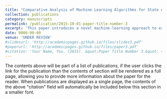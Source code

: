 ```yaml
---
title: "Comparative Analysis of Machine Learning Algorithms for State of Charge Estimation with a Novel training method approach{UNDER REVIEW}"
collection: publications
category: manuscripts
permalink: /publication/2015-10-01-paper-title-number-3
excerpt: 'This paper introduces a novel machine-learning approach to estimate the State of Charge (SOC) in lithium-ion batteries, which are commonly used in devices such as portable electronics and electric vehicles. Accurate SOC estimation is vital for improving battery performance and safety. The method builds on the traditional open-circuit voltage (OCV) and SOC relationship by modifying the OCV-SOC mapping technique and introducing a new parameter to enhance estimation accuracy. The approach is tested with multiple machine-learning algorithms, focusing on minimizing errors and improving reliability. Specifically, the paper highlights the effectiveness of using the XGBoost algorithm, which limits the root mean square error to less than 0.14% across various charge-discharge cycles, ensuring high accuracy over the battery's entire operational life.'
date: 0000-00-00
venue: 'UNDER REVIEW'
#slidesurl: 'http://academicpages.github.io/files/slides3.pdf'
#paperurl: 'http://academicpages.github.io/files/paper3.pdf'
#citation: 'Your Name, You. (2015). &quot;Paper Title Number 3.&quot; <i>Journal 1</i>. 1(3).'
---
```


The contents above will be part of a list of publications, if the user clicks the link for the publication than the contents of section will be rendered as a full page, allowing you to provide more information about the paper for the reader. When publications are displayed as a single page, the contents of the above "citation" field will automatically be included below this section in a smaller font.